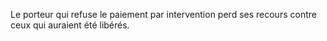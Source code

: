   
 Le porteur qui refuse le paiement par intervention perd ses recours contre ceux qui auraient été libérés.  

  
